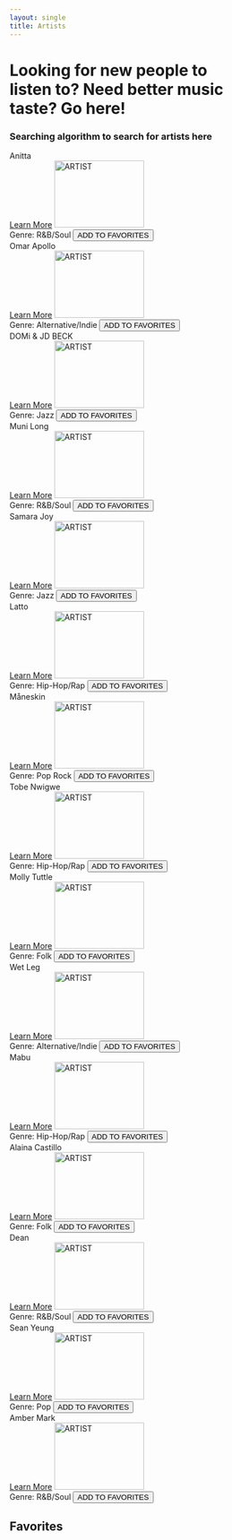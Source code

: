 ```yaml
---
layout: single
title: Artists
---
```

<html>
<head>
<meta name="viewport" content="width=device-width, initial-scale=1">
<style>
* {
  box-sizing: border-box;
}

body {
  background-color: #82c5ff;
}

.row {
  display: flex;
}

.column {
  flex: 1;
  padding: 5px;
}


.card {
  max-width: 200px;
  margin: auto;
  text-align: center;
  font-family: arial;
  justify-content: center;
  align-items: center;
}

.price {
  color: grey;
  font-size: 22px;
}

.card button {
  border: none;
  outline: 0;
  padding: 12px;
  color: white;
  background-color: #0357a1;
  text-align: center;
  cursor: pointer;
  width: 80%;
  font-size: 18px;
}

.card button:hover {
  opacity: 0.7;
}
</style>
</head>
<body>

<h1>Looking for new people to listen to? Need better music taste? Go here!</h1>
<h3>Searching algorithm to search for artists here</h3>

<div class="row">
  <div class="column">
    <div class="card">
      <section class="container content-section">
        <div class="shop-items">
          <div class="shop-item">
            <span class="shop-item-title">Anitta</span>
          </div>
          <a href="https://en.wikipedia.org/wiki/Anitta_(singer)" class="card button">Learn More</a>
          <img class="shop-item-image" src="https://images.hola.com/us/images/0277-159b34c4ab78-80f5ff3eee37-1000/horizontal-1200/anitta.jpg" alt="ARTIST" width="160" height="120">
          <div class="shop-item-details">
            <span class="shop-item-price">Genre: R&B/Soul</span>
            <button class="btn btn-primary shop-item-button" type="button">ADD TO FAVORITES</button>
          </div>
        </div>
      </section>
    </div>
  </div>

  <div class="column">
    <div class="card">
      <section class="container content-section">
        <div class="shop-items">
          <div class="shop-item">
            <span class="shop-item-title">Omar Apollo</span>
          </div>
          <a href="https://haeryny.github.io/teamteam/doginfo/" class="card button">Learn More</a>
          <img class="shop-item-image" src="https://apeconcerts.com/wp-content/uploads/2019/07/omarapollo_19_1024-1.jpg" alt="ARTIST" width="160" height="120">
          <div class="shop-item-details">
            <span class="shop-item-price">Genre: Alternative/Indie</span>
            <button class="btn btn-primary shop-item-button" type="button">ADD TO FAVORITES</button>
          </div>
        </div>
      </section>
    </div>
  </div>

  <div class="column">
    <div class="card">
      <section class="container content-section">
        <div class="shop-items">
          <div class="shop-item">
            <span class="shop-item-title">DOMi & JD BECK</span>
          </div>
          <a href="https://haeryny.github.io/teamteam/doginfo/" class="card button">Learn More</a>
          <img class="shop-item-image" src="https://ichef.bbci.co.uk/news/976/cpsprodpb/13E87/production/_128534518_domiandjdpressphoto.jpg" alt="ARTIST" width="160" height="120">
          <div class="shop-item-details">
            <span class="shop-item-price">Genre: Jazz</span>
            <button class="btn btn-primary shop-item-button" type="button">ADD TO FAVORITES</button>
          </div>
        </div>
      </section>
    </div>
  </div>

  <div class="column">
    <div class="card">
      <section class="container content-section">
        <div class="shop-items">
          <div class="shop-item">
            <span class="shop-item-title">Muni Long</span>
          </div>
          <a href="https://haeryny.github.io/teamteam/doginfo/" class="card button">Learn More</a>
          <img class="shop-item-image" src="https://variety.com/wp-content/uploads/2022/01/MuniLong.jpg?w=1000" alt="ARTIST" width="160" height="120">
          <div class="shop-item-details">
            <span class="shop-item-price">Genre: R&B/Soul</span>
            <button class="btn btn-primary shop-item-button" type="button">ADD TO FAVORITES</button>
          </div>
        </div>
      </section>
    </div>
  </div>

  <div class="column">
    <div class="card">
      <section class="container content-section">
        <div class="shop-items">
          <div class="shop-item">
            <span class="shop-item-title">Samara Joy</span>
          </div>
          <a href="https://haeryny.github.io/teamteam/doginfo/" class="card button">Learn More</a>
          <img class="shop-item-image" src="https://yt3.googleusercontent.com/QCROAE6X89edEDpIGvoGM9mDqX4kVwu2rpxCYOFbG8N9yVg6DvCZVOxbzqj57yRmwXQM-RjbRg=s900-c-k-c0x00ffffff-no-rj" alt="ARTIST" width="160" height="120">
          <div class="shop-item-details">
            <span class="shop-item-price">Genre: Jazz</span>
            <button class="btn btn-primary shop-item-button" type="button">ADD TO FAVORITES</button>
          </div>
        </div>
      </section>
    </div>
  </div>
</div>

<div class="row">
  <div class="column">
    <div class="card">
      <section class="container content-section">
        <div class="shop-items">
          <div class="shop-item">
            <span class="shop-item-title">Latto</span>
          </div>
          <a href="https://haeryny.github.io/teamteam/doginfo/" class="card button">Learn More</a>
          <img class="shop-item-image" src="https://i.insider.com/642bfb60fcb86b001803092b?width=700" alt="ARTIST" width="160" height="120">
          <div class="shop-item-details">
            <span class="shop-item-price">Genre: Hip-Hop/Rap</span>
            <button class="btn btn-primary shop-item-button" type="button">ADD TO FAVORITES</button>
          </div>
        </div>
      </section>
    </div>
  </div>

  <div class="column">
    <div class="card">
      <section class="container content-section">
        <div class="shop-items">
          <div class="shop-item">
            <span class="shop-item-title">Måneskin</span>
          </div>
          <a href="https://haeryny.github.io/teamteam/doginfo/" class="card button">Learn More</a>
          <img class="shop-item-image" src="https://www.nme.com/wp-content/uploads/2022/05/NME%E2%80%93MAneskin-EUROVISION%E2%80%93Credit-Fabio-Germinario-7_2000.jpg" alt="ARTIST" width="160" height="120">
          <div class="shop-item-details">
            <span class="shop-item-price">Genre: Pop Rock</span>
            <button class="btn btn-primary shop-item-button" type="button">ADD TO FAVORITES</button>
          </div>
        </div>
      </section>
    </div>
  </div>

  <div class="column">
    <div class="card">
      <section class="container content-section">
        <div class="shop-items">
          <div class="shop-item">
            <span class="shop-item-title">Tobe Nwigwe</span>
          </div>
          <a href="https://haeryny.github.io/teamteam/doginfo/" class="card button">Learn More</a>
          <img class="shop-item-image" src="https://www.okayafrica.com/media-library/image.jpg?id=18782629&width=1245&height=700&quality=85&coordinates=0%2C1358%2C0%2C1359" alt="ARTIST" width="160" height="120">
          <div class="shop-item-details">
            <span class="shop-item-price">Genre: Hip-Hop/Rap</span>
            <button class="btn btn-primary shop-item-button" type="button">ADD TO FAVORITES</button>
          </div>
        </div>
      </section>
    </div>
  </div>

  <div class="column">
    <div class="card">
      <section class="container content-section">
        <div class="shop-items">
          <div class="shop-item">
            <span class="shop-item-title">Molly Tuttle</span>
          </div>
          <a href="https://haeryny.github.io/teamteam/doginfo/" class="card button">Learn More</a>
          <img class="shop-item-image" src="https://www.paloaltoonline.com/news/photos/2019/september/25/80075_original.jpg" alt="ARTIST" width="160" height="120">
          <div class="shop-item-details">
            <span class="shop-item-price">Genre: Folk</span>
            <button class="btn btn-primary shop-item-button" type="button">ADD TO FAVORITES</button>
          </div>
        </div>
      </section>
    </div>
  </div>

  <div class="column">
    <div class="card">
      <section class="container content-section">
        <div class="shop-items">
          <div class="shop-item">
            <span class="shop-item-title">Wet Leg</span>
          </div>
          <a href="https://haeryny.github.io/teamteam/doginfo/" class="card button">Learn More</a>
          <img class="shop-item-image" src="https://media.npr.org/assets/img/2022/04/08/hollie-fernando_wet-leg-4-ret-240dpi-cca1fbaad9a5765d204b3d3cd169ff515e84a1dd-s1100-c50.jpg" alt="ARTIST" width="160" height="120">
          <div class="shop-item-details">
            <span class="shop-item-price">Genre: Alternative/Indie</span>
            <button class="btn btn-primary shop-item-button" type="button">ADD TO FAVORITES</button>
          </div>
        </div>
      </section>
    </div>
  </div>
</div>

<div class="row">
  <div class="column">
    <div class="card">
      <section class="container content-section">
        <div class="shop-items">
          <div class="shop-item">
            <span class="shop-item-title">Mabu</span>
          </div>
          <a href="https://haeryny.github.io/teamteam/doginfo/" class="card button">Learn More</a>
          <img class="shop-item-image" src="https://i.ytimg.com/vi/SDLy2FagJEI/maxresdefault.jpg" alt="ARTIST" width="160" height="120">
          <div class="shop-item-details">
            <span class="shop-item-price">Genre: Hip-Hop/Rap</span>
            <button class="btn btn-primary shop-item-button" type="button">ADD TO FAVORITES</button>
          </div>
        </div>
      </section>
    </div>
  </div>

  <div class="column">
    <div class="card">
      <section class="container content-section">
        <div class="shop-items">
          <div class="shop-item">
            <span class="shop-item-title">Alaina Castillo</span>
          </div>
          <a href="https://haeryny.github.io/teamteam/doginfo/" class="card button">Learn More</a>
          <img class="shop-item-image" src="https://assets.teenvogue.com/photos/5e874b505bb5580009f27182/16:9/w_2560%2Cc_limit/Unknown.jpeg" alt="ARTIST" width="160" height="120">
          <div class="shop-item-details">
            <span class="shop-item-price">Genre: Folk</span>
            <button class="btn btn-primary shop-item-button" type="button">ADD TO FAVORITES</button>
          </div>
        </div>
      </section>
    </div>
  </div>

  <div class="column">
    <div class="card">
      <section class="container content-section">
        <div class="shop-items">
          <div class="shop-item">
            <span class="shop-item-title">Dean</span>
          </div>
          <a href="https://haeryny.github.io/teamteam/doginfo/" class="card button">Learn More</a>
          <img class="shop-item-image" src="https://alchetron.com/cdn/dean-south-korean-singer-ef7fe26f-7391-49a8-92ce-fbd0163a4f9-resize-750.jpeg" alt="ARTIST" width="160" height="120">
          <div class="shop-item-details">
            <span class="shop-item-price">Genre: R&B/Soul</span>
            <button class="btn btn-primary shop-item-button" type="button">ADD TO FAVORITES</button>
          </div>
        </div>
      </section>
    </div>
  </div>

  <div class="column">
    <div class="card">
      <section class="container content-section">
        <div class="shop-items">
          <div class="shop-item">
            <span class="shop-item-title">Sean Yeung</span>
          </div>
          <a href="https://haeryny.github.io/teamteam/doginfo/" class="card button">Learn More</a>
          <img class="shop-item-image" src="https://github-production-user-asset-6210df.s3.amazonaws.com/111464920/240037244-28741ef6-018b-4e18-8e41-7da3823248fa.png" alt="ARTIST" width="160" height="120">
          <div class="shop-item-details">
            <span class="shop-item-price">Genre: Pop</span>
            <button class="btn btn-primary shop-item-button" type="button">ADD TO FAVORITES</button>
          </div>
        </div>
      </section>
    </div>
  </div>

  <div class="column">
    <div class="card">
      <section class="container content-section">
        <div class="shop-items">
          <div class="shop-item">
            <span class="shop-item-title">Amber Mark</span>
          </div>
          <a href="https://haeryny.github.io/teamteam/doginfo/" class="card button">Learn More</a>
          <img class="shop-item-image" src="https://www.billboard.com/wp-content/uploads/2022/01/Billboard_Amber_Mark_006.jpg" alt="ARTIST" width="160" height="120">
          <div class="shop-item-details">
            <span class="shop-item-price">Genre: R&B/Soul</span>
            <button class="btn btn-primary shop-item-button" type="button">ADD TO FAVORITES</button>
          </div>
        </div>
      </section>
    </div>
  </div>
</div>

<div class="column">
<section class="container content-section">
  <h2 class="section-header">Favorites</h2>
  <div class="cart-row">
  </div>
  <div class="cart-items">
  </div>

<script>
if (document.readyState == 'loading') {
    document.addEventListener('DOMContentLoaded', ready)
} else {
    ready()
}
function ready() {
    var removeCartItemButtons = document.getElementsByClassName('btn-danger')
    for (var i = 0; i < removeCartItemButtons.length; i++) {
        var button = removeCartItemButtons[i]
        button.addEventListener('click', removeCartItem)
    }
    var quantityInputs = document.getElementsByClassName('cart-quantity-input')
    for (var i = 0; i < quantityInputs.length; i++) {
        var input = quantityInputs[i]
        input.addEventListener('change', quantityChanged)
    }
    var addToCartButtons = document.getElementsByClassName('shop-item-button')
    for (var i = 0; i < addToCartButtons.length; i++) {
        var button = addToCartButtons[i]
        button.addEventListener('click', addToCartClicked)
    }
    // document.getElementsByClassName('btn-purchase')[0].addEventListener('click', purchaseClicked)
}
function removeCartItem(event) {
    var buttonClicked = event.target
    buttonClicked.parentElement.parentElement.remove()
    updateCartTotal()
}
function quantityChanged(event) {
    var input = event.target
    if (isNaN(input.value) || input.value <= 0) {
        input.value = 1
    }
    updateCartTotal()
}
function addToCartClicked(event) {
    var button = event.target
    var shopItem = button.parentElement.parentElement
    var title = shopItem.getElementsByClassName('shop-item-title')[0].innerText
    var price = shopItem.getElementsByClassName('shop-item-price')[0].innerText
    var imageSrc = shopItem.getElementsByClassName('shop-item-image')[0].src
    addItemToCart(title, price, imageSrc)
    updateCartTotal()
}
function addItemToCart(title, price, imageSrc) {
    var cartRow = document.createElement('div')
    cartRow.classList.add('cart-row')
    var cartItems = document.getElementsByClassName('cart-items')[0]
    var cartItemNames = cartItems.getElementsByClassName('cart-item-title')
    for (var i = 0; i < cartItemNames.length; i++) {
        if (cartItemNames[i].innerText == title) {
            alert('This item is already added to the cart')
            return
        }
    }
    var cartRowContents = `
        <div class="cart-item cart-column">
            <img class="cart-item-image" src="${imageSrc}" width="100" height="100">
            <span class="cart-item-title">${title}</span>
        </div>
        <span class="cart-price cart-column">${price}</span>
        <div class="cart-quantity cart-column">
            <button class="btn btn-danger" type="button">REMOVE</button>
        </div>`
    cartRow.innerHTML = cartRowContents
    cartItems.append(cartRow)
    cartRow.getElementsByClassName('btn-danger')[0].addEventListener('click', removeCartItem)
    cartRow.getElementsByClassName('cart-quantity-input')[0].addEventListener('change', quantityChanged)
}
function updateCartTotal() {
    var cartItemContainer = document.getElementsByClassName('cart-items')[0]
    var cartRows = cartItemContainer.getElementsByClassName('cart-row')
    var total = 0
    for (var i = 0; i < cartRows.length; i++) {
        var cartRow = cartRows[i]
        var priceElement = cartRow.getElementsByClassName('cart-price')[0]
        var quantityElement = cartRow.getElementsByClassName('cart-quantity-input')[0]
        var price = parseFloat(priceElement.innerText.replace('$', ''))
        var quantity = quantityElement.value
        total = total + (price * quantity)
    }
    total = Math.round(total * 100) / 100
    document.getElementsByClassName('cart-total-price')[0].innerText = '$' + total
}
</script>